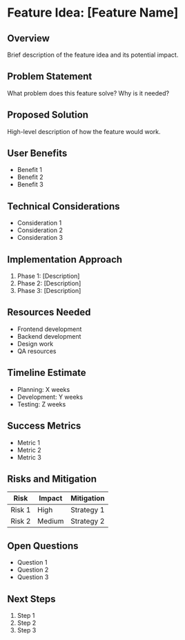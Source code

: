 # Feature Idea: [Feature Name]

## Overview
Brief description of the feature idea and its potential impact.

## Problem Statement
What problem does this feature solve? Why is it needed?

## Proposed Solution
High-level description of how the feature would work.

## User Benefits
- Benefit 1
- Benefit 2
- Benefit 3

## Technical Considerations
- Consideration 1
- Consideration 2
- Consideration 3

## Implementation Approach
1. Phase 1: [Description]
2. Phase 2: [Description]
3. Phase 3: [Description]

## Resources Needed
- Frontend development
- Backend development
- Design work
- QA resources

## Timeline Estimate
- Planning: X weeks
- Development: Y weeks
- Testing: Z weeks

## Success Metrics
- Metric 1
- Metric 2
- Metric 3

## Risks and Mitigation
| Risk | Impact | Mitigation |
|------|---------|------------|
| Risk 1 | High | Strategy 1 |
| Risk 2 | Medium | Strategy 2 |

## Open Questions
- Question 1
- Question 2
- Question 3

## Next Steps
1. Step 1
2. Step 2
3. Step 3
